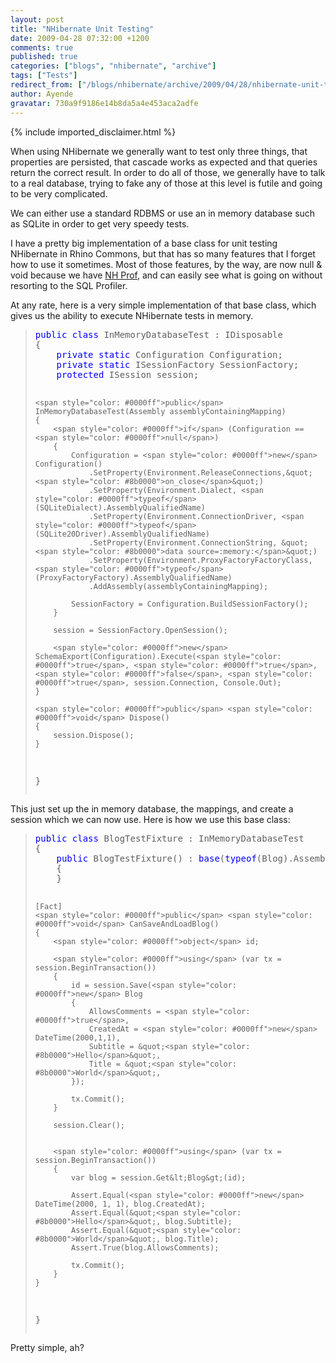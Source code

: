 ```yaml
---
layout: post
title: "NHibernate Unit Testing"
date: 2009-04-28 07:32:00 +1200
comments: true
published: true
categories: ["blogs", "nhibernate", "archive"]
tags: ["Tests"]
redirect_from: ["/blogs/nhibernate/archive/2009/04/28/nhibernate-unit-testing.aspx/"]
author: Ayende
gravatar: 730a9f9186e14b8da5a4e453aca2adfe
---
```

{% include imported_disclaimer.html %}
<p>When using NHibernate we generally want to test only three things, that properties are persisted, that cascade works as expected and that queries return the correct result. In order to do all of those, we generally have to talk to a real database, trying to fake any of those at this level is futile and going to be very complicated.</p>  <p>We can either use a standard RDBMS or use an in memory database such as SQLite in order to get very speedy tests.</p>  <p>I have a pretty big implementation of a base class for unit testing NHibernate in Rhino Commons, but that has so many features that I forget how to use it sometimes. Most of those features, by the way, are now null &amp; void because we have <a href="http://nhprof.com/">NH Prof</a>, and can easily see what is going on without resorting to the SQL Profiler. </p>  <p>At any rate, here is a very simple implementation of that base class, which gives us the ability to execute NHibernate tests in memory.</p>  <blockquote>   <pre><span style="color: #0000ff">public</span> <span style="color: #0000ff">class</span> InMemoryDatabaseTest : IDisposable
{
	<span style="color: #0000ff">private</span> <span style="color: #0000ff">static</span> Configuration Configuration;
	<span style="color: #0000ff">private</span> <span style="color: #0000ff">static</span> ISessionFactory SessionFactory;
	<span style="color: #0000ff">protected</span> ISession session;

	<span style="color: #0000ff">public</span> InMemoryDatabaseTest(Assembly assemblyContainingMapping)
	{
		<span style="color: #0000ff">if</span> (Configuration == <span style="color: #0000ff">null</span>)
		{
			Configuration = <span style="color: #0000ff">new</span> Configuration()
				.SetProperty(Environment.ReleaseConnections,&quot;<span style="color: #8b0000">on_close</span>&quot;)
				.SetProperty(Environment.Dialect, <span style="color: #0000ff">typeof</span> (SQLiteDialect).AssemblyQualifiedName)
				.SetProperty(Environment.ConnectionDriver, <span style="color: #0000ff">typeof</span>(SQLite20Driver).AssemblyQualifiedName)
				.SetProperty(Environment.ConnectionString, &quot;<span style="color: #8b0000">data source=:memory:</span>&quot;)
				.SetProperty(Environment.ProxyFactoryFactoryClass, <span style="color: #0000ff">typeof</span> (ProxyFactoryFactory).AssemblyQualifiedName)
				.AddAssembly(assemblyContainingMapping);

			SessionFactory = Configuration.BuildSessionFactory();
		}

		session = SessionFactory.OpenSession();

		<span style="color: #0000ff">new</span> SchemaExport(Configuration).Execute(<span style="color: #0000ff">true</span>, <span style="color: #0000ff">true</span>, <span style="color: #0000ff">false</span>, <span style="color: #0000ff">true</span>, session.Connection, Console.Out);
	}

	<span style="color: #0000ff">public</span> <span style="color: #0000ff">void</span> Dispose()
	{
		session.Dispose();
	}
}</pre>
</blockquote>

<p>This just set up the in memory database, the mappings, and create a session which we can now use. Here is how we use this base class:</p>

<blockquote>
  <pre><span style="color: #0000ff">public</span> <span style="color: #0000ff">class</span> BlogTestFixture : InMemoryDatabaseTest
{
	<span style="color: #0000ff">public</span> BlogTestFixture() : <span style="color: #0000ff">base</span>(<span style="color: #0000ff">typeof</span>(Blog).Assembly)
	{
	}

	[Fact]
	<span style="color: #0000ff">public</span> <span style="color: #0000ff">void</span> CanSaveAndLoadBlog()
	{
		<span style="color: #0000ff">object</span> id;

		<span style="color: #0000ff">using</span> (var tx = session.BeginTransaction())
		{
			id = session.Save(<span style="color: #0000ff">new</span> Blog
			{
				AllowsComments = <span style="color: #0000ff">true</span>,
				CreatedAt = <span style="color: #0000ff">new</span> DateTime(2000,1,1),
				Subtitle = &quot;<span style="color: #8b0000">Hello</span>&quot;,
				Title = &quot;<span style="color: #8b0000">World</span>&quot;,
			});

			tx.Commit();
		}

		session.Clear();


		<span style="color: #0000ff">using</span> (var tx = session.BeginTransaction())
		{
			var blog = session.Get&lt;Blog&gt;(id);

			Assert.Equal(<span style="color: #0000ff">new</span> DateTime(2000, 1, 1), blog.CreatedAt);
			Assert.Equal(&quot;<span style="color: #8b0000">Hello</span>&quot;, blog.Subtitle);
			Assert.Equal(&quot;<span style="color: #8b0000">World</span>&quot;, blog.Title);
			Assert.True(blog.AllowsComments);

			tx.Commit();
		}
	}
}</pre>
</blockquote>

<p>Pretty simple, ah?</p>
